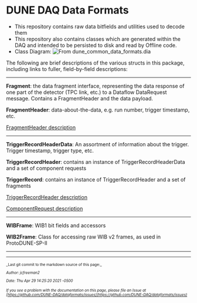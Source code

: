 # DUNE DAQ Data Formats

- This repository contains raw data bitfields and utilities used to decode them
- This repository also contains classes which are generated within the DAQ and intended to be persisted to disk and read by Offline code.
- Class Diagram: ![From dune_common_data_formats.dia](https://github.com/DUNE-DAQ/dataformats/raw/develop/docs/dune_common_data_formats.png)

The following are brief descriptions of the various structs in this package, including links to fuller, field-by-field descriptions:

----------


**Fragment**: the data fragment interface, representing the data response of one part of the detector (TPC link, etc.) to a Dataflow DataRequest message. Contains a FragmentHeader and the data payload.


**FragmentHeader**: data-about-the-data, e.g. run number, trigger timestamp, etc.

[FragmentHeader description](FragmentHeaderV1.md)

---------------


**TriggerRecordHeaderData**: An assortment of information about the trigger. Trigger timestamp, trigger type, etc.


**TriggerRecordHeader**: contains an instance of TriggerRecordHeaderData and a set of component requests


**TriggerRecord**: contains an instance of TriggerRecordHeader and a set of fragments

[TriggerRecordHeader description](TriggerRecordHeaderDataV1.md)

[ComponentRequest description](ComponentRequestV0.md)

--------------


**WIBFrame**: WIB1 bit fields and accessors


**WIB2Frame**: Class for accessing raw WIB v2 frames, as used in ProtoDUNE-SP-II

----------------


-----

<font size="1">
_Last git commit to the markdown source of this page:_


_Author: jcfreeman2_

_Date: Thu Apr 29 14:25:20 2021 -0500_

_If you see a problem with the documentation on this page, please file an Issue at [https://github.com/DUNE-DAQ/dataformats/issues](https://github.com/DUNE-DAQ/dataformats/issues)_
</font>
